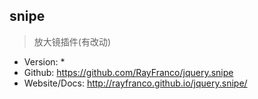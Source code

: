 ## snipe

> 放大镜插件(有改动)

* Version: *
* Github: https://github.com/RayFranco/jquery.snipe
* Website/Docs: http://rayfranco.github.io/jquery.snipe/
